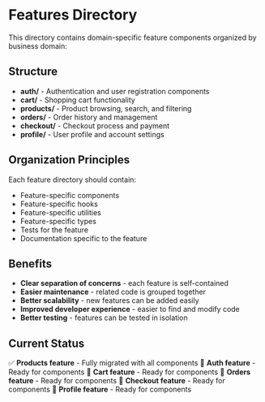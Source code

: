 # Features Directory

This directory contains domain-specific feature components organized by business domain:

## Structure

- **auth/** - Authentication and user registration components
- **cart/** - Shopping cart functionality
- **products/** - Product browsing, search, and filtering
- **orders/** - Order history and management
- **checkout/** - Checkout process and payment
- **profile/** - User profile and account settings

## Organization Principles

Each feature directory should contain:
- Feature-specific components
- Feature-specific hooks
- Feature-specific utilities
- Feature-specific types
- Tests for the feature
- Documentation specific to the feature

## Benefits

- **Clear separation of concerns** - each feature is self-contained
- **Easier maintenance** - related code is grouped together
- **Better scalability** - new features can be added easily
- **Improved developer experience** - easier to find and modify code
- **Better testing** - features can be tested in isolation

## Current Status

✅ **Products feature** - Fully migrated with all components
🔄 **Auth feature** - Ready for components
🔄 **Cart feature** - Ready for components
🔄 **Orders feature** - Ready for components
🔄 **Checkout feature** - Ready for components
🔄 **Profile feature** - Ready for components
